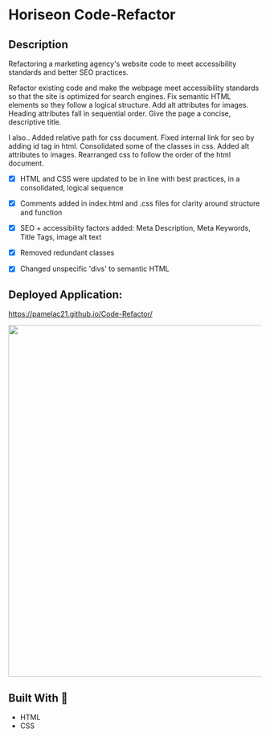 # Horiseon Code-Refactor

## Description
Refactoring a marketing agency's website code  to meet accessibility standards and better SEO practices.

Refactor existing code and make the webpage meet accessibility standards so that the site is optimized for search engines.
Fix semantic HTML elements so they follow a logical structure. Add alt attributes for images. Heading attributes fall in sequential order. Give the page a concise, descriptive title.

I also..
Added relative path for css document. Fixed internal link for seo by adding id tag in html. Consolidated some of the classes in css. Added alt attributes to images. Rearranged css to follow the order of the html document.

- [x] HTML and CSS were updated to be in line with best practices, in a consolidated, logical sequence
- [x] Comments added in index.html and .css files for clarity around structure and function
- [x] SEO + accessibility factors added: Meta Description, Meta Keywords, Title Tags, image alt text
- [x] Removed redundant classes
- [x] Changed unspecific 'divs' to semantic HTML


## Deployed Application:
https://pamelac21.github.io/Code-Refactor/

<img src="https://user-images.githubusercontent.com/87335354/169622360-31b33d88-dff8-412d-ba1c-be56b8bedc3e.jpg" height="700" >


## Built With :toolbox: 
- HTML
- CSS

